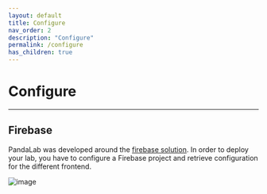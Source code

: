 ```yaml
---
layout: default
title: Configure
nav_order: 2
description: "Configure"
permalink: /configure
has_children: true
---
```

# Configure
---

## Firebase

PandaLab was developed around the [firebase solution](https://firebase.google.com/). In order to deploy your lab, you have to configure
a Firebase project and retrieve configuration for the different frontend.

![image](/assets/firebase/firebase.png)

